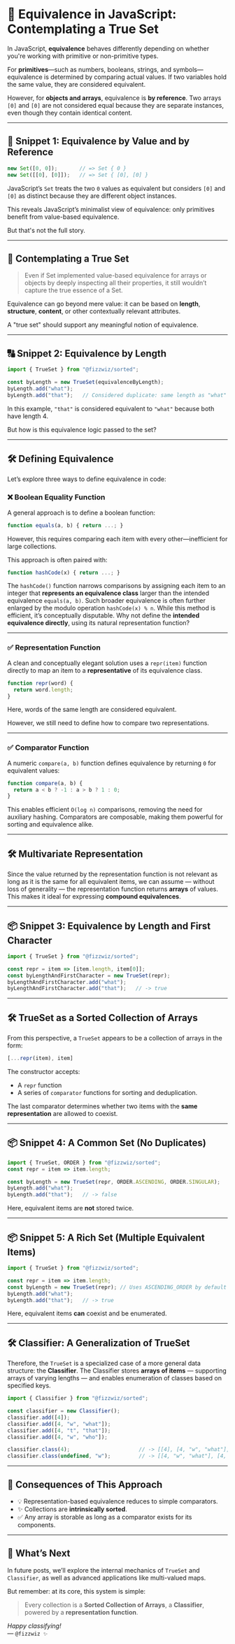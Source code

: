 # 🧠 Equivalence in JavaScript: Contemplating a True Set

In JavaScript, **equivalence** behaves differently depending on whether you're working with primitive or non-primitive types.

For **primitives**—such as numbers, booleans, strings, and symbols—equivalence is determined by comparing actual values. If two variables hold the same value, they are considered equivalent.

However, for **objects and arrays**, equivalence is **by reference**. Two arrays `[0]` and `[0]` are not considered equal because they are separate instances, even though they contain identical content.

---

## 🔬 Snippet 1: Equivalence by Value and by Reference

```js
new Set([0, 0]);       // => Set { 0 }
new Set([[0], [0]]);   // => Set { [0], [0] }
```

JavaScript’s `Set` treats the two `0` values as equivalent but considers `[0]` and `[0]` as distinct because they are different object instances.

This reveals JavaScript’s minimalist view of equivalence: only primitives benefit from value-based equivalence.

But that's not the full story.

---

## 🧩 Contemplating a True Set

> Even if Set implemented value-based equivalence for arrays or objects by deeply inspecting all their properties, it still wouldn’t capture the true essence of a Set.

Equivalence can go beyond mere value: it can be based on **length**, **structure**, **content**, or other contextually relevant attributes.

A "true set" should support any meaningful notion of equivalence.

---

## 🔠 Snippet 2: Equivalence by Length

```js
import { TrueSet } from "@fizzwiz/sorted";

const byLength = new TrueSet(equivalenceByLength);
byLength.add("what");
byLength.add("that");   // Considered duplicate: same length as "what"
```

In this example, `"that"` is considered equivalent to `"what"` because both have length 4.

But how is this equivalence logic passed to the set?

---

## 🛠️ Defining Equivalence

Let’s explore three ways to define equivalence in code:

### ❌ Boolean Equality Function

A general approach is to define a boolean function:

```js
function equals(a, b) { return ...; }
```

However, this requires comparing each item with every other—inefficient for large collections.

This approach is often paired with:

```js
function hashCode(x) { return ...; }
```

The `hashCode()` function narrows comparisons by assigning each item to an integer that **represents an equivalence class** larger than the intended equivalence `equals(a, b)`. Such broader equivalence is often further enlarged by the modulo operation `hashCode(x) % n`. While this method is efficient, it’s conceptually disputable. Why not define the **intended equivalence directly**, using its natural representation function?

---

### ✅ Representation Function

A clean and conceptually elegant solution uses a `repr(item)` function directly to map an item to a **representative** of its equivalence class.

```js
function repr(word) {
  return word.length;
}
```

Here, words of the same length are considered equivalent.

However, we still need to define how to compare two representations.

---

### ✅ Comparator Function

A numeric `compare(a, b)` function defines equivalence by returning `0` for equivalent values:

```js
function compare(a, b) {
  return a < b ? -1 : a > b ? 1 : 0;
}
```

This enables efficient `O(log n)` comparisons, removing the need for auxiliary hashing. Comparators are composable, making them powerful for sorting and equivalence alike.

---

## 🛠️ Multivariate Representation

Since the value returned by the representation function is not relevant as long as it is the same for all equivalent items, we can assume — without loss of generality — the representation function returns **arrays** of values. This makes it ideal for expressing **compound equivalences**.

---

## 📦 Snippet 3: Equivalence by Length and First Character

```js
import { TrueSet } from "@fizzwiz/sorted";

const repr = item => [item.length, item[0]];
const byLengthAndFirstCharacter = new TrueSet(repr);
byLengthAndFirstCharacter.add("what");
byLengthAndFirstCharacter.add("that");   // -> true
```

---

## 🛠️ TrueSet as a Sorted Collection of Arrays

From this perspective, a `TrueSet` appears to be a collection of arrays in the form:

```js
[...repr(item), item]
```

The constructor accepts:

- A `repr` function
- A series of `comparator` functions for sorting and deduplication.

The last comparator determines whether two items with the **same representation** are allowed to coexist.

---

## 📦 Snippet 4: A Common Set (No Duplicates)

```js
import { TrueSet, ORDER } from "@fizzwiz/sorted";
const repr = item => item.length;

const byLength = new TrueSet(repr, ORDER.ASCENDING, ORDER.SINGULAR);
byLength.add("what");
byLength.add("that");   // -> false
```

Here, equivalent items are **not** stored twice.

---

## 📦 Snippet 5: A Rich Set (Multiple Equivalent Items)

```js
import { TrueSet } from "@fizzwiz/sorted";

const repr = item => item.length;
const byLength = new TrueSet(repr); // Uses ASCENDING_ORDER by default
byLength.add("what");
byLength.add("that");   // -> true
```

Here, equivalent items **can** coexist and be enumerated.

---

## 🛠️ Classifier: A Generalization of TrueSet

Therefore, the `TrueSet` is a specialized case of a more general data structure: the **Classifier**. The Classifier stores **arrays of items** — supporting arrays of varying lengths — and enables enumeration of classes based on specified keys.

```js
import { Classifier } from "@fizzwiz/sorted";

const classifier = new Classifier();
classifier.add([4]);
classifier.add([4, "w", "what"]);
classifier.add([4, "t", "that"]);
classifier.add([4, "w", "who"]);

classifier.class(4);                      // -> [[4], [4, "w", "what"], [4, "t", "that"], [4, "w", "who"]]
classifier.class(undefined, "w");         // -> [[4, "w", "what"], [4, "w", "who"]]
```

---

## 🧵 Consequences of This Approach

- 💡 Representation-based equivalence reduces to simple comparators.
- ✨ Collections are **intrinsically sorted**.
- ✅ Any array is storable as long as a comparator exists for its components.

---

## 🧭 What’s Next

In future posts, we’ll explore the internal mechanics of `TrueSet` and `Classifier`, as well as advanced applications like multi-valued maps.

But remember: at its core, this system is simple:

> Every collection is a **Sorted Collection of Arrays**, a **Classifier**, powered by a **representation function**.

*Happy classifying!*  
— `@fizzwiz ✨`

